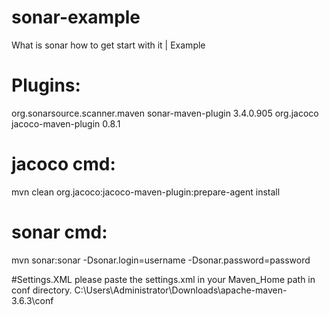 # sonar-example
What is sonar how to get start with it | Example

# Plugins:

<build>
		<plugins>
			<plugin>
				<groupId>org.sonarsource.scanner.maven</groupId>
				<artifactId>sonar-maven-plugin</artifactId>
				<version>3.4.0.905</version>
			</plugin>
			<plugin>
				<groupId>org.jacoco</groupId>
				<artifactId>jacoco-maven-plugin</artifactId>
				<version>0.8.1</version>
			</plugin>
		</plugins>
	</build>

# jacoco cmd:
mvn clean org.jacoco:jacoco-maven-plugin:prepare-agent install

# sonar cmd:
mvn sonar:sonar -Dsonar.login=username -Dsonar.password=password

#Settings.XML
please paste the settings.xml in your Maven_Home path in conf directory.
C:\Users\Administrator\Downloads\apache-maven-3.6.3\conf

